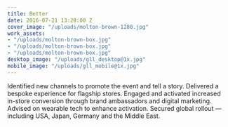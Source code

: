 ```yaml
---
title: Better
date: 2016-07-21 13:28:00 Z
cover_image: "/uploads/molton-brown-1280.jpg"
work_assets:
- "/uploads/molton-brown-box.jpg"
- "/uploads/molton-brown-box.jpg"
- "/uploads/molton-brown-box.jpg"
desktop_image: "/uploads/gll_desktop@1x.jpg"
mobile_image: "/uploads/gll_mobile@1x.jpg"
---
```


Identified new channels to promote the event and tell a story. Delivered a bespoke experience for flagship stores. Engaged and activated increased in-store conversion through brand ambassadors and digital marketing. Advised on wearable tech to enhance activation. Secured global rollout — including USA, Japan, Germany and the Middle East.
